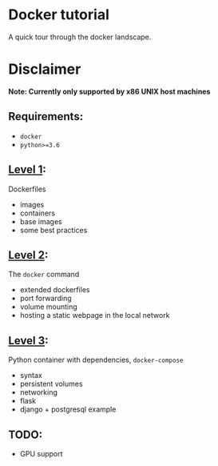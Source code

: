 # Docker tutorial
A quick tour through the docker landscape.

# Disclaimer
**Note: Currently only supported by x86 UNIX host machines**

## Requirements:
- `docker`
- `python>=3.6`

## [Level 1](/level-1):
Dockerfiles
- images
- containers
- base images
- some best practices

## [Level 2](/level-2):
The `docker` command
- extended dockerfiles
- port forwarding
- volume mounting
- hosting a static webpage in the local network

## [Level 3](level-3):
Python container with dependencies,
`docker-compose`
- syntax
- persistent volumes
- networking
- flask
- django + postgresql example

## TODO:
- GPU support